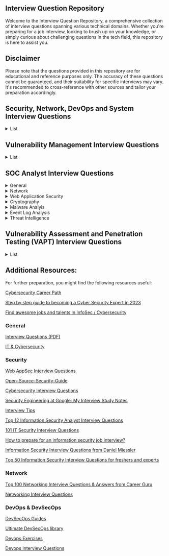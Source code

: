 ## Interview Question Repository

Welcome to the Interview Question Repository, a comprehensive collection of interview questions spanning various technical domains. Whether you're preparing for a job interview, looking to brush up on your knowledge, or simply curious about challenging questions in the tech field, this repository is here to assist you.

## Disclaimer

Please note that the questions provided in this repository are for educational and reference purposes only. The accuracy of these questions cannot be guaranteed, and their suitability for specific interviews may vary. It's recommended to cross-reference with other sources and tailor your preparation accordingly.


## Security, Network, DevOps and System Interview Questions
<details>
<summary>List</summary>
 
1. Differentiate between Routers and Switches, highlighting their respective functionalities and use cases in a network environment.

2. Compare Switches and Hubs, outlining the distinctions in terms of collision domains, unicast, multicast, broadcast, half-duplex, and full-duplex communication.

3. Explain the significance of various protocols and ports such as ARP, ICMP, DHCP, DNS, HTTP, HTTPS, RDP, SMTP, and LDAP in network communication.

4. Describe the fundamental components of Active Directory, including assets, forest structure, Group Policy Objects (GPO), and Organizational Units (OU).

5. Discuss the Border Gateway Protocol (BGP) and its role in routing protocols, particularly in large-scale networks and the internet.

6. Define the basic functionality of a Firewall and how it helps in safeguarding networks by controlling incoming and outgoing traffic.

7. Explore the OWASP TOP 10 vulnerabilities, such as SQL Injection, XSS, and Clickjacking, and their potential impact on web applications.

8. Elaborate on key web security mechanisms like Content Security Policy (CSP) and HTTP Strict Transport Security (HSTS), and their role in mitigating web-based attacks.

9. Differentiate between Symmetric Encryption (e.g., AES) and Asymmetric Encryption (e.g., RSA), and compare them to Hashing, Obfuscation, Encoding, and Steganography, discussing their unique applications.

10. Examine DDoS attacks, distinguishing between Volumetric Attacks and Application Layer Attacks, and explore strategies to mitigate these threats.

11. Outline the various phases of Penetration Testing, including Spoofing and Sniffing, and how they aid in identifying vulnerabilities within a system.

12. Describe the phases of Incident Response and their significance in efficiently handling cybersecurity incidents.

13. Analyze different social engineering techniques like Phishing, Spear Phishing, Smishing, and Vishing, discussing their methods of exploitation and prevention.

14. Evaluate the pros and cons of Open Source Solutions versus Commercial Solutions concerning their security capabilities.

15. Explain the importance of compliance standards like PCI DSS and ISO 27001 in ensuring a secure and compliant environment for handling sensitive data.

16. Discuss various file systems, such as NTFS, FAT, FAT32, and Ext4, and their respective features. Also, explain the process of mounting in file systems.

17. Explore aspects of Linux, including different distributions, permissions, processes, and packaging systems commonly used in Linux environments.

18. Outline troubleshooting techniques for resolving issues related to internet connectivity and Blue Screen errors. Also, discuss the role of Print Servers in network printing.

19. Compare the security aspects of Windows, Linux, and macOS operating systems, discussing their strengths and weaknesses.

20. Introduce the concepts of Threat Hunting and OSINT (Open-Source Intelligence), emphasizing their importance in proactively identifying and addressing potential threats.

21. Define and differentiate between vulnerability, risk, and threat, and how they contribute to the overall cybersecurity posture of an organization.

22. Provide an overview of MITRE ATT&CK and Cyber Kill Chain frameworks, illustrating how they are used to map and analyze cyber-attacks.

23. Explore Essential Cybersecurity Controls (ECC) and their significance in establishing a robust cybersecurity framework.

24. Explain the roles of Proxy and Reverse Proxy in enhancing security and privacy, particularly in web applications and networks.

25. Discuss the concept of Network Segmentation and its importance in preventing lateral movement and containing potential security breaches.

26. Introduce various security solutions such as EDR (Endpoint Detection and Response), XDR (Extended Detection and Response), WAF (Web Application Firewall), PAM (Privileged Access Management), SIEM (Security Information and Event Management), SOAR (Security Orchestration, Automation, and Response), NDR (Network Detection and Response), and DLP (Data Loss Prevention). Highlight their respective roles in enhancing cybersecurity defenses.

27. What is the CIA triad, and how does it relate to information security?

28. Can you explain the concept of defense in depth in the context of cybersecurity?

29. What is the principle of least privilege, and how does it enhance system security?

30. Describe the concept of Virtual Private Network (VPN) and its significance in securing communications over the internet.

31. How does Multi-Factor Authentication (MFA) enhance user authentication and why is it considered a best practice for securing accounts and systems?

32. Explain the concept of a Public Key Infrastructure (PKI) and its role in enabling secure digital communication and authentication.

33. Describe the principles of secure coding practices and their importance in developing robust and resilient software applications.

34. Can you elaborate on the concept of "zero trust" architecture and its advantages in modern network security designs?

35. What are the essential components of a disaster recovery plan, and how does it differ from a business continuity plan in the context of cybersecurity?

36. Describe the significance of Secure Sockets Layer/Transport Layer Security (SSL/TLS) protocols in securing web communications and data integrity.

37. Can you explain the concept of a zero-day vulnerability and discuss strategies for addressing these types of threats proactively?

38. What are the best practices for securing sensitive data stored in databases and how can encryption play a crucial role in this context?

39. Can you explain the role of a mail gateway in an organization's cybersecurity strategy and how SPF (Sender Policy Framework) and DKIM (DomainKeys Identified Mail) technologies contribute to enhancing email security? Could you provide an example of a real-world scenario where the correct implementation of SPF and DKIM could have prevented a potential email-based security breach?
</details>

## Vulnerability Management Interview Questions
<details>
<summary>List</summary>
 
1. What are the scanning strategies for DMZ environment ?

2. How privilege escalation happens ?

3. Any vulnerability from past which grabbed your attention ?

4. What will you do if you find ports 21, 22, 80 and 443 open during a blackbox test on a

particular IP ?

5. Between infrastructure and web application security, which is your strong domain ?

6. Why did Spring4Shell did not gain as much popularity as Log4j ?

7. If you remove the vulnerable JNDI classpaths from the Log4j library, will it be an acceptable

solution ?

8. Recent vulnerability in Microsoft Office ?

9. Why later versions of TLS are better than previous versions ?

10. Tell some KPIs related to VM ?

11. In "MAP" report, what are A, S, L and N ?

12. What are the steps to deploy a scanner appliance and where you will deploy scanner

appliance in a data centre ?

13. After authenticated scan is completed, how will you get to know whether it has picked up

correct authentication record or not ?

14. Types of scan performed in your current organisation ?

15. Highest level of access role in Qualys VM ?

16. How to configure cloud agents ?

17. How to configure PC scans ?

18. What are the differences between agent and scanner based scan ?

19. What are the causes for authentication failures ?

20. Which type of tool are you using to safeguard authentication records ?

21. Inbound and Outbound traffic for a scanner appliance ?

22. Types of URLs which Qualys uses ? Explain them.

23. Explain NTLM and Kerberos.

24. What is SMTP mail relay vulnerability ?

25. What is CORS ? How will you prevent it ?

26. How will you identify sources and sinks in DOM based XSS ?

27. What is residual risk ?

28. How does TLS handshake happens ?

29. What is SSRF attack ? How will you prevent it ?

30. What is CSRF attack ? How will you prevent it ?

31. What actions will you take once you receive notification about a zero day vulnerability ?

32. What is the TLS version used currently ?

33. Explain few infrastructure vulnerabilities.

34. Why do we run discovery scans ?

35. How do we prioritize vulnerabilities ?

36. What happens in backend once you hit the scan button ?

37. Explain CIA triad.

38. Explain CVSS scoring system.

39. What is NetBIOS ?

40. Explain few nmap commands with switches.41. How will you integrate Qualys with ServiceNow ?

42. Explain your roles and responsibilities in your current organization.

43. Explain XSS attack.

44. Explain SMB protocol.

45. How will data flow once you hit a URL in your browser ?

46. What are differences between Tenable.io and Tenable.sc ?

47. Which tool do you use for asset inventory ?

48. Explain the exception management process followed in your organization.

49. Which tool is better, Qualys or Tenable ?

50. Why is there a need to run dedicated policy compliance scan when vulnerability scan can

gather all the required data ?

51. Have you used Burp Collaborator ?

52. What are the differences between Encryption and Encoding ?

53. What are SOAP and REST APIs ?

54. Explain insecure deserialization vulnerability.

55. Explain how DNS works.

56. Explain how SMTP works.

57. What is the difference between bind shell and reverse shell ?

58. How will you verify if a firewall is present between the target and nmap ?

59. What are the tools present in Kali Linux for penetration testing ?

60. What are the configuration options available in Qualys's option profile ?
</details>


## SOC Analyst Interview Questions
<details>

<summary>General</summary>
 
1. What are TTPs?

2. Explain Dictionary attack.

3. Explain Rainbow attack.

4. What is Pass-the-hash attack?

5. What is port scanning?

6. What is Sniffing Attack?

7. Explain Phishing.

8. Explain Spear Phishing.

9. Explain Whaling.

10. Explain Vishing.

11. What is an exploit and payload?

12. What is Spoofing?

13. Explain DOS and DDOS attack.

14. Explain SYN flood attack.

15. Explain ARP poisoning.

16. Explain MITM attack.

17. Explain DNS Poisoning.

18. What is DNS Tunneling?

19. What is drive-by-download?

20. What is a malware?

21. Explain different Types of Malware.

22. Difference between Virus and Trojan and Worm?

23. What is file less malwares or file less attack?

24. What is OWASP?

25. Explain SQL Injection.

26. Explain Cross Site Scripting (XSS).

27. Explain Cross Site Request Forgery (CSRF).

28. Explain Broken Authentication.

29. Explain Broken Access Control.

30. How do you keep yourself updated with information security?

31. What are black hat, white hat and gray hat?

32. Do you know any programming language?

33. How can you define Blue Team and Red Team basically?

34. What is firewall?

35. Explain Security Misconfiguration

36. Explain vulnerability, risk and threat.

37. What is compliance?

38. What is MITRE ATT&CK?

39. Do you have any project that we can look at?

40. Explain 2FA.

41. Could you share some general endpoint security product names?

42. What are HIDS and NIDS?

43. What is CIA triad?

44. What is AAA?

45. What is Cyber Kill Chain?

46. What is SIEM?

47. What Is Indicator Of Compromise (IOCs)?

48. What is Indicators of Attack (IOAs)?

49. Explain True Positive and False Positive.
</details>

<details>
<summary>Network</summary>
 
1. What is OSI Model? Explain each layer.

2. What is three-way handshake?

3. What is TCP/IP Model? Explain the difference between OSI and TCP/IP model

4. What is ARP?

5. What is DHCP?

6. Could you share some general network security product names?

7. What is the key difference between IDS and IPS?

8. How can you protect yourself from Man-in-the-middle attacks?
</details>

<details>
<summary>Web Application Security</summary>
 
1. What are the HTTP response codes?

2. Explain OWASP Top 10.

3. What is SQL injection?

4. Explain SQL injection types.

5. How to prevent SQL injection vulnerability?

6. What is XSS and how XSS can be prevented?

7. Explain XSS types.

8. What is IDOR?

9. What is RFI?

10. What is LFI?

11. Explain the difference between LFI and RFI?

12. Explain CSRF.

13. What is WAF?
</details>


<details>
<summary>Cryptography</summary>
 
1. What are encoding, hashing, encryption?

2. What is the difference between hashing and encryption?

3. Explain salted hashes?

4. What are differences between SSL and TLS?
</details>

<details>
<summary>Malware Analyis</summary>
 
1. What is the name of the software that compiles of the written codes?

2. What is the name of the software that translates machine codes into assembly language?

3. What is the difference between static and dynamic malware analysis?

4. How does malware achieve persistence on Windows?
</details>

<details>
<summary>Event Log Analysis</summary>
 
1. Which event logs are available default on Windows?

2. With which security Event ID can the Successfully RDP connection be detected?

3. With which event id can failed logons be detected?

4. Which field of which event should I look at so that I can detect RDP logons?
</details>

<details>
<summary>Threat Intelligence</summary>
 
1. What is Cyber Threat Intelligence (CTI)?

2. What is TAXII in Cyber Threat Intelligence (CTI)?

3. Name some of the Threat Intelligence Platforms

4. What are the types of Threat Intelligence?
</details>

## Vulnerability Assessment and Penetration Testing (VAPT) Interview Questions
<details>
<summary>List</summary>
 
1. What is a specific definition of pentesting?

2. What is the primary purpose of pentesting?

3. What are the goals of conducting a pentesting exercise?

4. There is very often confusionbetween vulnerability testing and pentesting. What is the primary difference between the two?

5. What are the three types of pentesting methodologies?

6. What are the teams that can carry out a pentest?

7. What are some of the most common network security vulnerabilities that a pentester comes across?

8. What are the different pentesting techniques?

9. What network ports are commonly examined in a pentesting exercise, and what tool can be used for this?

10. What is a specific pentesting exercise that can be done with a Diffie-Hellman exchange?

11. After a pentest is conducted, what are some of the top network controls you would advise your client to implement?

12. Describe the theoretical constructs of a threat model that can be used in a pentesting exercise

13. You need to reset a password-protected BIOS configuration. Whatdo you do?

14. How would you login to Active Directory from a Linux or Mac box?

15. How would you judge ifa remote server is running IIS or Apache?

16. What is data protection in transit vs data protection at rest?

17. You see a user logging in as root to perform basic functions. Is this a problem?

18. How do you protect your home wireless access point?

19. What is an easy way toconfigure a network to allow only a single computer to login on a particular jack?

20. You are remoted in to a headless system in a remote area. You have no physical access to the hardware and you need to perform an OS installation. What do you do?

21. What is the difference between information protection and information assurance?

22. What is the difference between closed-source and open-source? Which is better?

23. What is your opinion on hacktivist groupssuch as Anonymous?

24. Why are internal threats oftentimes more successful than external threats?

25. What is residual risk?

26. Why is deleted data not truly gone when you delete it?

27. What is the chain of custody?

28. What is exfiltration?

29.  I’m the CEO of a Fortune 500 company. I make more in an afternoon than you make in a year. I don’t care about this stupid security stuff. It just costs time and money and slows everything down. Why should I care about this junk?

30.  What are the hacking stages? Explain each stage

31.  What is footprinting? What are the techniques used for footprinting?

32.  What are some of the standard tools used by ethical hackers?

33.  How canyou avoid or prevent ARP poisoning?

34.  Do you prefer Windows or Linux?

35.  What should be implemented on a login page?

36.  What is an ACL?

37.  Describe a proxy.

38.  What are MAC, DAC and RBAC?

39.  How can you ensure the privacy of a VPN connection?

40.  What is UTM?

41.  What is the difference between Diffie Hellman and RSA?

42.  What is Remote Desktop Protocol (RDP)?

43.  What are the several indicators of compromise(IOC) that organizations should monitor?

44.  What is the use of Patch Management?

45.  What do you understand by compliance in Cybersecurity?

</details>

## Additional Resources:

For further preparation, you might find the following resources useful:

[Cybersecurity Career Path](https://github.com/rezaduty/cybersecurity-career-path)

[Step by step guide to becoming a Cyber Security Expert in 2023](https://roadmap.sh/cyber-security)

[Find awesome jobs and talents in InfoSec / Cybersecurity](https://infosec-jobs.com/)

### General
[Interview Questions (PDF)](https://mega.nz/folder/gngExCLI#v6ZYW_7LWLrRntZLhLfUhg)

[IT & Cybersecurity](https://start.me/p/KMqznE/it-cyber-security)

### Security
[Web AppSec Interview Questions](https://tib3rius.com/interview-questions)

[Open-Source-Security-Guide](https://github.com/mikeroyal/Open-Source-Security-Guide)

[Cybersecurity Interview Questions](https://github.com/nixonion/Cybersecurity-Interview-Questions)

[Security Engineering at Google: My Interview Study Notes](https://github.com/gracenolan/Notes)

[Interview Tips](https://github.com/jigerjain/Interview_Tips)

[Top 12 Information Security Analyst Interview Questions](https://career.guru99.com/top-12-security-information-analyst-interview-questions/)

[101 IT Security Interview Questions](https://careers.simplicable.com/careers/new/101-IT-security-interview-questions)

[How to prepare for an information security job interview?](https://www.techtarget.com/searchsecurity/tips)

[Information Security Interview Questions from Daniel Miessler](https://danielmiessler.com/p/infosec-interview-questions/)

[Top 50 Information Security Interview Questions for freshers and experts](https://resources.infosecinstitute.com/topics/professional-development/top-50-information-security-interview-questions/)

### Network
[Top 100 Networking Interview Questions & Answers from Career Guru](https://www.guru99.com/networking-interview-questions.html)

[Networking Interview Questions](https://www.interviewbit.com/networking-interview-questions/)

### DevOps & DevSecOps
[DevSecOps Guides](https://devsecopsguides.com/)

[Ultimate DevSecOps library](https://github.com/sottlmarek/DevSecOps)

[Devops Exercises](https://github.com/bregman-arie/devops-exercises)

[Devops Interview Questions](https://github.com/Devinterview-io/devops-interview-questions)
